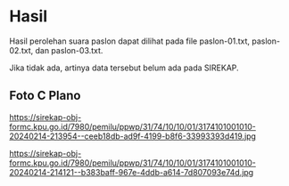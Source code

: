 # Hasil

Hasil perolehan suara paslon dapat dilihat pada file paslon-01.txt, paslon-02.txt, dan paslon-03.txt.

Jika tidak ada, artinya data tersebut belum ada pada SIREKAP.

## Foto C Plano

https://sirekap-obj-formc.kpu.go.id/7980/pemilu/ppwp/31/74/10/10/01/3174101001010-20240214-213954--ceeb18db-ad9f-4199-b8f6-33993393d419.jpg

https://sirekap-obj-formc.kpu.go.id/7980/pemilu/ppwp/31/74/10/10/01/3174101001010-20240214-214121--b383baff-967e-4ddb-a614-7d807093e74d.jpg
